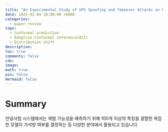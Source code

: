 ```yaml
---
title: "An Experimental Study of GPS Spoofing and Takeover Attacks on UAVs"
date: 2025-02-04 18:00:00 +0900
categories:
  - paper-review
tags:
  - Conformal prediction
  - Adaptive Conformal Inference(ACI)
  - Distribution shift
description: 
toc: true
comments: false
cdn: 
image:
math: true
pin: false
mermaid: false
---
```

# Summary
안녕사법 시스템에서는 재범 가능성을 예측하기 위해 100개 이상의 특징을 결합한 복잡한 모델이 가석방 여부를 결정하는 등 다양한 분야에서 활용되고 있습니다.
